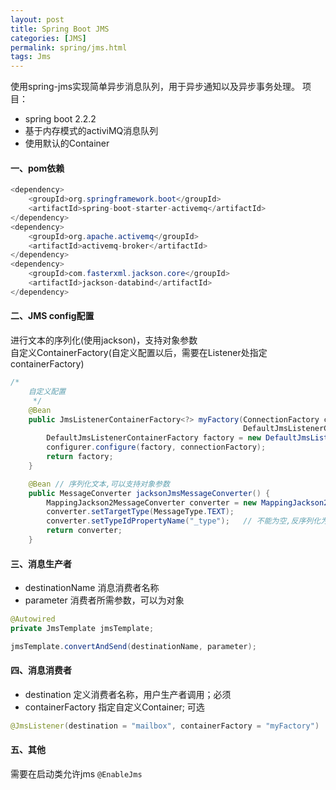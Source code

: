 ```yaml
---
layout: post
title: Spring Boot JMS
categories: [JMS]
permalink: spring/jms.html
tags: Jms
---
```


   使用spring-jms实现简单异步消息队列，用于异步通知以及异步事务处理。
项目：
* spring boot 2.2.2
* 基于内存模式的activiMQ消息队列
* 使用默认的Container

#### 一、pom依赖
```java
<dependency>
    <groupId>org.springframework.boot</groupId>
    <artifactId>spring-boot-starter-activemq</artifactId>
</dependency>
<dependency>
    <groupId>org.apache.activemq</groupId>
    <artifactId>activemq-broker</artifactId>
</dependency>
<dependency>
    <groupId>com.fasterxml.jackson.core</groupId>
    <artifactId>jackson-databind</artifactId>
</dependency>
```

####  二、JMS config配置
进行文本的序列化(使用jackson)，支持对象参数  
自定义ContainerFactory(自定义配置以后，需要在Listener处指定containerFactory)
```java
/*
    自定义配置
     */
    @Bean
    public JmsListenerContainerFactory<?> myFactory(ConnectionFactory connectionFactory,
                                                    DefaultJmsListenerContainerFactoryConfigurer configurer) {
        DefaultJmsListenerContainerFactory factory = new DefaultJmsListenerContainerFactory();
        configurer.configure(factory, connectionFactory);
        return factory;
    }

    @Bean // 序列化文本,可以支持对象参数
    public MessageConverter jacksonJmsMessageConverter() {
        MappingJackson2MessageConverter converter = new MappingJackson2MessageConverter();
        converter.setTargetType(MessageType.TEXT);
        converter.setTypeIdPropertyName("_type");   // 不能为空,反序列化为object时需要
        return converter;
    }
```

#### 三、消息生产者
* destinationName 消息消费者名称  
* parameter 消费者所需参数，可以为对象
```java
@Autowired
private JmsTemplate jmsTemplate;

jmsTemplate.convertAndSend(destinationName, parameter);
```

#### 四、消息消费者
* destination 定义消费者名称，用户生产者调用；必须
* containerFactory 指定自定义Container; 可选
```java
@JmsListener(destination = "mailbox", containerFactory = "myFactory")
```

#### 五、其他
需要在启动类允许jms `@EnableJms`